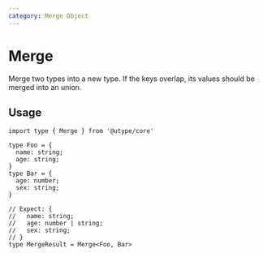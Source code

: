 ```yaml
---
category: Merge Object
---
```


# Merge

<TypeInfo category="Merge Object" />

Merge two types into a new type. If the keys overlap, its values should be merged into an union.

## Usage

```ts{12-16} twoslash
import type { Merge } from '@utype/core'

type Foo = {
  name: string;
  age: string;
}
type Bar = {
  age: number;
  sex: string;
}

// Expect: {
//   name: string;
//   age: number | string;
//   sex: string;
// }
type MergeResult = Merge<Foo, Bar>
```
